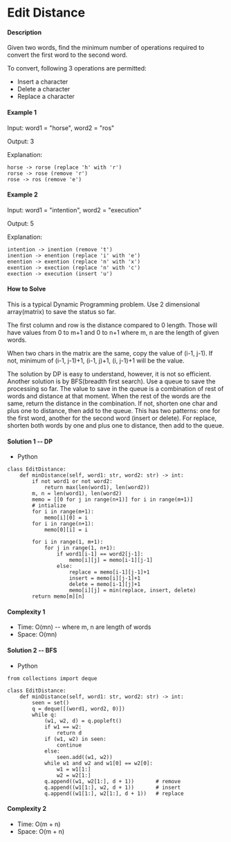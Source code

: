# Edit Distance

#### Description

Given two words, find the minimum number of operations required to convert the first word to the second word.

To convert, following 3 operations are permitted:

- Insert a character
- Delete a character
- Replace a character

#### Example 1

Input: word1 = "horse", word2 = "ros"

Output: 3

Explanation:
```
horse -> rorse (replace 'h' with 'r')
rorse -> rose (remove 'r')
rose -> ros (remove 'e')
```

#### Example 2

Input: word1 = "intention", word2 = "execution"

Output: 5

Explanation:
```
intention -> inention (remove 't')
inention -> enention (replace 'i' with 'e')
enention -> exention (replace 'n' with 'x')
exention -> exection (replace 'n' with 'c')
exection -> execution (insert 'u')
```

#### How to Solve

This is a typical Dynamic Programming problem.
Use 2 dimensional array(matrix) to save the status so far.

The first column and row is the distance compared to
0 length. Those will have values from 0 to m+1 and 0 to n+1
where m, n are the length of given words.

When two chars in the matrix are the same, copy the value of (i-1, j-1). If not, minimum of (i-1, j-1)+1, (i-1, j)+1,
(i, j-1)+1 will be the value.

The solution by DP is easy to understand, however, it is not so efficient. Another solution is by BFS(breadth first search).
Use a queue to save the processing so far. The value to save in the queue is a combination of rest of words and distance at that moment. When the rest of the words are the same, return the distance in the combination.
If not, shorten one char and plus one to distance, then
add to the queue. This has two patterns: one for the first word, another for the second word (insert or delete).
For replace, shorten both words by one and plus one to distance, then add to the queue.

#### Solution 1 -- DP

- Python

```pyton
class EditDistance:
    def minDistance(self, word1: str, word2: str) -> int:
        if not word1 or not word2:
            return max(len(word1), len(word2))
        m, n = len(word1), len(word2)
        memo = [[0 for j in range(n+1)] for i in range(m+1)]
        # intialize
        for i in range(m+1):
            memo[i][0] = i
        for i in range(n+1):
            memo[0][i] = i

        for i in range(1, m+1):
            for j in range(1, n+1):
                if word1[i-1] == word2[j-1]:
                    memo[i][j] = memo[i-1][j-1]
                else:
                    replace = memo[i-1][j-1]+1
                    insert = memo[i][j-1]+1
                    delete = memo[i-1][j]+1
                    memo[i][j] = min(replace, insert, delete)
        return memo[m][n]
```

#### Complexity 1

- Time: O(mn) -- where m, n are length of words
- Space: O(mn)

#### Solution 2 -- BFS

- Python

```ptyhon
from collections import deque

class EditDistance:
    def minDistance(self, word1: str, word2: str) -> int:
        seen = set()
        q = deque([(word1, word2, 0)])
        while q:
            (w1, w2, d) = q.popleft()
            if w1 == w2:
                return d
            if (w1, w2) in seen:
                continue
            else:
                seen.add((w1, w2))
            while w1 and w2 and w1[0] == w2[0]:
                w1 = w1[1:]
                w2 = w2[1:]
            q.append((w1, w2[1:], d + 1))       # remove
            q.append((w1[1:], w2, d + 1))       # insert
            q.append((w1[1:], w2[1:], d + 1))   # replace
```

#### Complexity 2

- Time: O(m + n)
- Space: O(m + n)